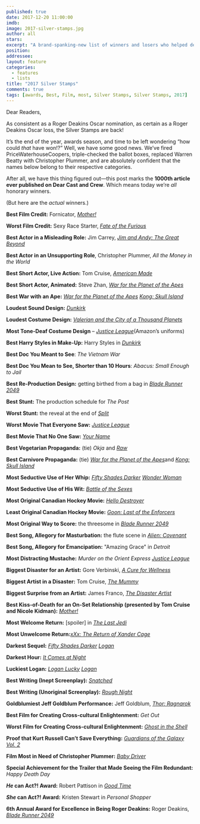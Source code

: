 ```yaml
---
published: true
date: 2017-12-20 11:00:00
imdb: 
image: 2017-silver-stamps.jpg
author: all 
stars: 
excerpt: "A brand-spanking-new list of winners and losers who helped define the last year in cinema."
position: 
addressee: 
layout: feature
categories: 
  - features
  - lists
title: "2017 Silver Stamps"
comments: true
tags: [awards, Best, Film, most, Silver Stamps, Silver Stamps, 2017]
---
```

Dear Readers,

As consistent as a Roger Deakins Oscar nomination, as certain as a Roger Deakins Oscar loss, the Silver Stamps are back!

It’s the end of the year, awards season, and time to be left wondering “how could _that_ have won!?” Well, we have some good news. We’ve fired PriceWaterhouseCoopers, triple-checked the ballot boxes, replaced Warren Beatty with Christopher Plummer, and are absolutely confident that the names below belong to their respective categories.

After all, we have this thing figured out—this post marks the **1000th article ever published on Dear Cast and Crew**. Which means today we’re _all_ honorary winners.

(But here are the _actual_ winners.)

**Best Film Credit:** Fornicator, [_Mother!_](http://www.dearcastandcrew.com/content/2017/9/12/mother.html)

**Worst Film Credit:** Sexy Race Starter, [_Fate of the Furious_](http://www.dearcastandcrew.com/content/2017/4/19/the-fate-of-the-furious.html)

**Best Actor in a Misleading Role:** Jim Carrey, [_Jim and Andy: The Great Beyond_](http://www.dearcastandcrew.com/content/2017/12/5/jim-and-andy.html)

**Best Actor in an Unsupporting Role**, Christopher Plummer, _All the Money in the World_

**Best Short Actor, Live Action:** Tom Cruise, [_American Made_](http://www.dearcastandcrew.com/content/2017/10/6/American-made.html)

**Best Short Actor, Animated:** Steve Zhan, [_War for the Planet of the Apes_](http://www.dearcastandcrew.com/content/2017/7/17/war-for-the-planet-of-the-apes.html)

**Best War with an Ape:** [_War for the Planet of the Apes_](http://www.dearcastandcrew.com/content/2017/7/17/war-for-the-planet-of-the-apes.html) [_Kong: Skull Island_](http://www.dearcastandcrew.com/content/2017/3/13/kong-skull-island.html)

**Loudest Sound Design:** [_Dunkirk_](http://www.dearcastandcrew.com/content/2017/7/21/dunkirk.html)

**Loudest Costume Design:** [_Valerian and the City of a Thousand Planets_](http://www.dearcastandcrew.com/content/2017/7/28/valerian-and-the-city-of-a-thousand-planets.html)

**Most Tone-Deaf Costume Design** – [_Justice League_](http://www.dearcastandcrew.com/content/2017/12/19/justice-league.html)(Amazon’s uniforms)

**Best Harry Styles in Make-Up:** Harry Styles in [_Dunkirk_](http://www.dearcastandcrew.com/content/2017/7/21/dunkirk.html)

**Best Doc You Meant to See**: _The Vietnam War_

**Best Doc You Mean to See, Shorter than 10 Hours**: _Abacus: Small Enough to Jail_

**Best Re-Production Design:** getting birthed from a bag in [_Blade Runner 2049_](http://www.dearcastandcrew.com/content/2017/10/17/blade-runner-2049.html)

**Best Stunt:** The production schedule for _The Post_

**Worst Stunt:** the reveal at the end of [_Split_](http://www.dearcastandcrew.com/content/2017/1/20/split.html)

**Worst Movie That Everyone Saw:** [_Justice League_](http://www.dearcastandcrew.com/content/2017/12/19/justice-league.html)

**Best Movie That No One Saw:** [_Your Name_](http://www.dearcastandcrew.com/content/2017/7/18/your-name.html)

**Best Vegetarian Propaganda:** (tie) _Okja_ and [_Raw_](http://www.dearcastandcrew.com/content/2017/12/14/raw.html)

**Best Carnivore Propaganda:** (tie) [_War for the Planet of the Apes_](http://www.dearcastandcrew.com/content/2017/7/17/war-for-the-planet-of-the-apes.html)and [_Kong: Skull Island_](http://www.dearcastandcrew.com/content/2017/3/13/kong-skull-island.html)

**Most Seductive Use of Her Whip:** [_Fifty Shades Darker_](http://www.dearcastandcrew.com/content/2017/2/10/fifty-shades-darker.html) [_Wonder Woman_](http://www.dearcastandcrew.com/content/2017/6/16/wonder-woman.html)

**Most Seductive Use of His Wit:** [_Battle of the Sexes_](http://www.dearcastandcrew.com/content/2017/11/5/battle-of-the-sexes.html)

**Most Original Canadian Hockey Movie:** [_Hello Destroyer_](http://www.dearcastandcrew.com/content/2017/3/22/hello-destroyer.html)

**Least Original Canadian Hockey Movie:** [_Goon: Last of the Enforcers_](http://www.dearcastandcrew.com/content/2017/3/21/goon-last-of-the-enforcers.html)

**Most Original Way to Score:** the threesome in [_Blade Runner 2049_](http://www.dearcastandcrew.com/content/2017/10/17/blade-runner-2049.html)

**Best Song, Allegory for Masturbation:** the flute scene in [_Alien: Covenant_](http://www.dearcastandcrew.com/content/2017/5/23/alien-covenant.html)

**Best Song, Allegory for Emancipation:** &quot;Amazing Grace&quot; in _Detroit_

**Most Distracting Mustache:** _Murder on the Orient Express_ [_Justice League_](http://www.dearcastandcrew.com/content/2017/12/19/justice-league.html)

**Biggest Disaster for an Artist:** Gore Verbinski, [_A Cure for Wellness_](http://www.dearcastandcrew.com/content/2017/2/21/a-cure-for-wellness.html)

**Biggest Artist in a Disaster:** Tom Cruise, [_The Mummy_](http://www.dearcastandcrew.com/content/2017/6/12/the-mummy.html)

**Biggest Surprise from an Artist:** James Franco, [_The Disaster Artist_](http://www.dearcastandcrew.com/content/2017/12/8/the-disaster-artist.html)

**Best Kiss-of-Death for an On-Set Relationship (presented by Tom Cruise and Nicole Kidman):** [_Mother!_](http://www.dearcastandcrew.com/content/2017/9/12/mother.html)

**Most Welcome Return:**  [spoiler] in [_The Last Jedi_](http://www.dearcastandcrew.com/content/2017/12/16/the-last-jedi.html)

**Most Unwelcome Return:**[_xXx: The Return of Xander Cage_](http://www.dearcastandcrew.com/reviews/page3/)

**Darkest Sequel:** [_Fifty Shades Darker_](http://www.dearcastandcrew.com/content/2017/2/10/fifty-shades-darker.html) [_Logan_](http://www.dearcastandcrew.com/content/2017/3/3/logan.html)

**Darkest Hour:** [_It Comes at Night_](http://www.dearcastandcrew.com/content/2017/6/14/it-comes-at-night.html)

**Luckiest Logan:** [_Logan Lucky_](http://www.dearcastandcrew.com/content/2017/8/22/logan-lucky.html) [_Logan_](http://www.dearcastandcrew.com/content/2017/3/3/logan.html)

**Best Writing (Inept Screenplay):** [_Snatched_](http://www.dearcastandcrew.com/content/2017/5/12/snatched.html)

**Best Writing (Unoriginal Screenplay):** [_Rough Night_](http://www.dearcastandcrew.com/content/2017/6/20/rough-night.html)

**Goldblumiest Jeff Goldblum Performance:** Jeff Goldblum, [_Thor: Ragnarok_](http://www.dearcastandcrew.com/content/2017/11/13/thor-ragnarok.html)

**Best Film for Creating Cross-cultural Enlightenment:** _Get Out_

**Worst Film for Creating Cross-cultural Enlightenment:** [_Ghost in the Shell_](http://www.dearcastandcrew.com/content/2017/4/12/ghost-in-the-shell.html)

**Proof that Kurt Russell Can’t Save Everything:** [_Guardians of the Galaxy Vol. 2_](http://www.dearcastandcrew.com/content/2017/5/5/guardians-of-the-galaxy-vol-2.html)

**Film Most in Need of Christopher Plummer:** [_Baby Driver_](http://www.dearcastandcrew.com/content/2017/6/30/baby-driver.html)

**Special Achievement for the Trailer that Made Seeing the Film Redundant:** _Happy Death Day_

**_He_ can Act?! Award:** Robert Pattison in [_Good Time_](http://www.dearcastandcrew.com/content/2017/9/6/good-time.html)

**_She_ can Act?! Award:** Kristen Stewart in _Personal Shopper_

**6th Annual Award for Excellence in Being Roger Deakins:** Roger Deakins, [_Blade Runner 2049_](http://www.dearcastandcrew.com/content/2017/10/17/blade-runner-2049.html)

